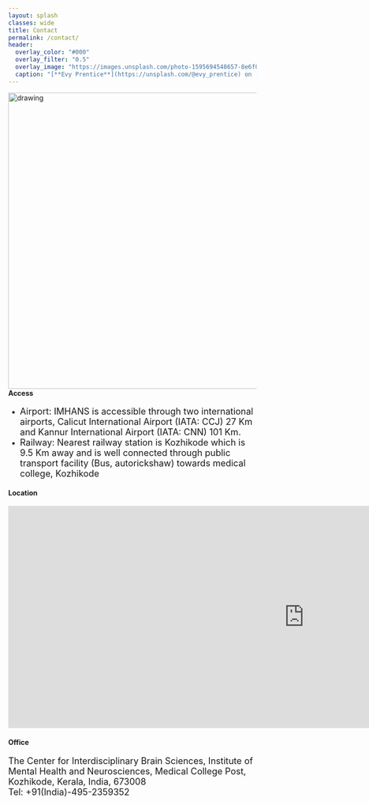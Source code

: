 ```yaml
---
layout: splash
classes: wide
title: Contact
permalink: /contact/
header:
  overlay_color: "#000"
  overlay_filter: "0.5"
  overlay_image: "https://images.unsplash.com/photo-1595694548657-8e6f0d681f8a?ixlib=rb-1.2.1&ixid=MnwxMjA3fDB8MHxwaG90by1wYWdlfHx8fGVufDB8fHx8&auto=format&fit=crop&w=1776&q=80"
  caption: "[**Evy Prentice**](https://unsplash.com/@evy_prentice) on [*Unsplash*](https://unsplash.com)"
---
```



<img style="float: right;" src="https://i.imgur.com/YKclqWk.png" alt="drawing" width="600"> 

#### Access
* <font size = "4"> Airport: IMHANS is accessible through two international airports, Calicut International Airport (IATA: CCJ) 27 Km and Kannur International Airport (IATA: CNN) 101 Km.</font>
* <font size = "4"> Railway: Nearest railway station is Kozhikode which is 9.5 Km away and is well connected through public transport facility (Bus, autorickshaw) towards medical college, Kozhikode </font>

#### Location
<iframe src="https://www.google.com/maps/embed?pb=!1m18!1m12!1m3!1d3031.3691460247987!2d75.8445681!3d11.279130500000008!2m3!1f0!2f0!3f0!3m2!1i1024!2i768!4f13.1!3m3!1m2!1s0x0%3A0x2b835a6fdd9c17fb!2sInstitute%20of%20Mental%20Health%20and%20Neuro%20Sciences%20(IMHANS)%2C%20Kozhikode!5e1!3m2!1sen!2sin!4v1665502868478!5m2!1sen!2sin" width="1200" height="450" style="border:0;" allowfullscreen="" loading="lazy" referrerpolicy="no-referrer-when-downgrade"></iframe>

#### Office
<font size = "4"> The Center for Interdisciplinary Brain Sciences, Institute of Mental Health and Neurosciences, Medical College Post, Kozhikode, Kerala, India, 673008 <br/> Tel: +91(India)-495-2359352 </font>
